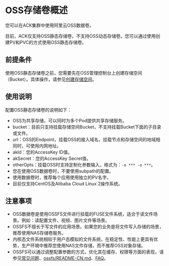 # OSS存储卷概述

您可以在ACK集群中使用阿里云OSS数据卷。

目前，ACK仅支持OSS静态存储卷，不支持OSS动态存储卷。您可以通过使用创建PV和PVC的方式使用OSS静态存储卷。

## 前提条件

使用OSS静态存储卷之前，您需要先在OSS管理控制台上创建存储空间（Bucket）。具体操作，请参见[创建存储空间](/cn.zh-CN/快速入门/控制台快速入门/创建存储空间.md)。

## 使用说明

配置OSS静态存储卷的说明如下：

-   OSS为共享存储，可以同时为多个Pod提供共享存储服务。
-   bucket：目前只支持挂载存储空间Bucket，不支持挂载Bucket下面的子目录或文件。
-   url：OSS的Endpoint，挂载OSS的接入域名，挂载节点和存储空间的地域相同时，可使用内网地址。
-   akId：您的AccessKey ID值。
-   akSecret：您的AccessKey Secret值。
-   otherOpts：挂载OSS时支持定制化参数输入，格式为：`-o *** -o ***`。
-   您在使用OSS数据卷时，不要使用subpath的配置。
-   使用数据卷时，推荐每个应用使用独立的PV名字。
-   目前仅支持CentOS及Alibaba Cloud Linux 2操作系统。

## 注意事项

-   OSS数据卷是使用OSSFS文件进行挂载的FUSE文件系统，适合于读文件场景。例如：读配置文件、视频、图片文件等场景。
-   OSSFS不擅长于写文件的应用场景。如果您的业务是将文件写入存储的场景，推荐使用NAS存储卷服务。
-   内核态文件系统相较于用户态模拟的文件系统，在稳定性、性能上更具有优势，生产环境中推荐您使用NAS文件存储，而不推荐OSS对象存储。
-   OSSFS可以通过调整配置参数的方式，优化其在缓存、权限等方面的表现，请参见[常见问题](/cn.zh-CN/常用工具/ossfs/常见问题.md)、[ossfs/README-CN.md](https://github.com/aliyun/ossfs/blob/master/README-CN.md)、[FAQ](https://github.com/aliyun/ossfs/wiki/FAQ)。

